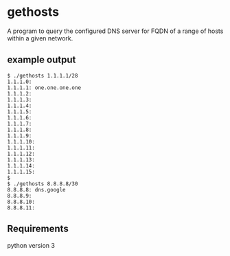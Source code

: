 # gethosts
A program to query the configured DNS server for FQDN of a range of hosts within a given network.

## example output
```
$ ./gethosts 1.1.1.1/28
1.1.1.0:
1.1.1.1: one.one.one.one
1.1.1.2:
1.1.1.3:
1.1.1.4:
1.1.1.5:
1.1.1.6:
1.1.1.7:
1.1.1.8:
1.1.1.9:
1.1.1.10:
1.1.1.11:
1.1.1.12:
1.1.1.13:
1.1.1.14:
1.1.1.15:
$
$ ./gethosts 8.8.8.8/30
8.8.8.8: dns.google
8.8.8.9:
8.8.8.10:
8.8.8.11:
```

## Requirements
python version 3
